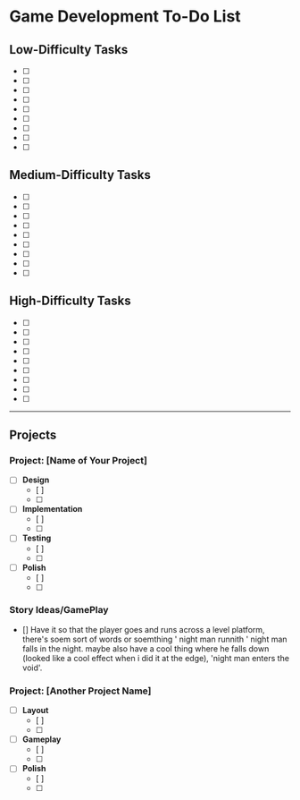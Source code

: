 # Game Development To-Do List

## Low-Difficulty Tasks
- [ ] 
- [ ] 
- [ ] 
- [ ] 
- [ ] 
- [ ] 
- [ ] 
- [ ] 
- [ ] 

## Medium-Difficulty Tasks
- [ ] 
- [ ] 
- [ ] 
- [ ] 
- [ ] 
- [ ] 
- [ ] 
- [ ] 
- [ ] 

## High-Difficulty Tasks
- [ ] 
- [ ] 
- [ ] 
- [ ] 
- [ ] 
- [ ] 
- [ ] 
- [ ] 
- [ ] 

---

## Projects

### Project: [Name of Your Project]
- [ ] **Design**
  - [ ] 
  - [ ] 
- [ ] **Implementation**
  - [ ] 
  - [ ] 
- [ ] **Testing**
  - [ ] 
  - [ ] 
- [ ] **Polish**
  - [ ] 
  - [ ] 

### Story Ideas/GamePlay
- [] Have it so that the player goes and runs across a level platform, there's soem sort of words or soemthing
' night man runnith '   night man falls in the night.
maybe also have a cool thing where he falls down (looked like a cool effect when i did it at the edge), 'night man enters the void'. 

### Project: [Another Project Name]
- [ ] **Layout**
  - [ ] 
  - [ ] 
- [ ] **Gameplay**
  - [ ] 
  - [ ] 
- [ ] **Polish**
  - [ ] 
  - [ ] 
